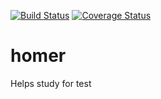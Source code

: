 [![Build Status](https://travis-ci.org/ttwd80/homer.svg?branch=master)](https://travis-ci.org/ttwd80/homer)
[![Coverage Status](https://coveralls.io/repos/github/ttwd80/homer/badge.svg?branch=master)](https://coveralls.io/github/ttwd80/homer?branch=master)
# homer
Helps study for test
